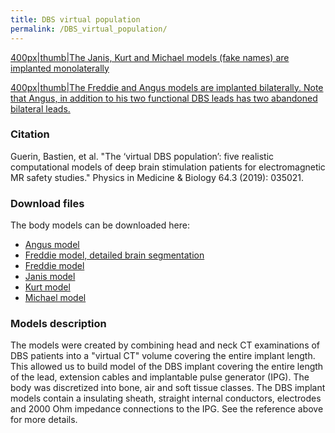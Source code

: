 ```yaml
---
title: DBS virtual population
permalink: /DBS_virtual_population/
---
```


<a href="/File:MonolateralDBSModels.JPG" class="wikilink"
title="400px|thumb|The Janis, Kurt and Michael models (fake names) are implanted monolaterally">400px|thumb|The
Janis, Kurt and Michael models (fake names) are implanted
monolaterally</a>

<a href="/File:BilateralDBSModels.JPG" class="wikilink"
title="400px|thumb|The Freddie and Angus models are implanted bilaterally. Note that Angus, in addition to his two functional DBS leads has two abandoned bilateral leads.">400px|thumb|The
Freddie and Angus models are implanted bilaterally. Note that Angus, in
addition to his two functional DBS leads has two abandoned bilateral
leads.</a>

### Citation

Guerin, Bastien, et al. "The ‘virtual DBS population’: five realistic
computational models of deep brain stimulation patients for
electromagnetic MR safety studies." Physics in Medicine & Biology 64.3
(2019): 035021.

### Download files

The body models can be downloaded here:

- [Angus
  model](https://www.dropbox.com/s/koxgt60itqczjdn/BODY_MODEL_ANGUS_withDBS_PURGED.aedt?dl=0)
- [Freddie model, detailed brain
  segmentation](https://www.dropbox.com/s/meu3foglc2ck08y/BODY_MODEL_FREDDIE_withDBS_MathiasCorr_PURGED.aedt?dl=0)
- [Freddie
  model](https://www.dropbox.com/s/mxdcr7kgtrld3uk/BODY_MODEL_FREDDIE_withDBS_PURGED.aedt?dl=0)
- [Janis
  model](https://www.dropbox.com/s/r80dqw4kx5c1db1/BODY_MODEL_JANIS_withDBS_PURGED.aedt?dl=0)
- [Kurt
  model](https://www.dropbox.com/s/em25zgxyvl8qqfl/BODY_MODEL_KURT_withDBS_PURGED.aedt?dl=0)
- [Michael
  model](https://www.dropbox.com/s/9cithd347sgazn5/BODY_MODEL_MICHAEL_withDBS_PURGED.aedt?dl=0)

### Models description

The models were created by combining head and neck CT examinations of
DBS patients into a "virtual CT" volume covering the entire implant
length. This allowed us to build model of the DBS implant covering the
entire length of the lead, extension cables and implantable pulse
generator (IPG). The body was discretized into bone, air and soft tissue
classes. The DBS implant models contain a insulating sheath, straight
internal conductors, electrodes and 2000 Ohm impedance connections to
the IPG. See the reference above for more details.